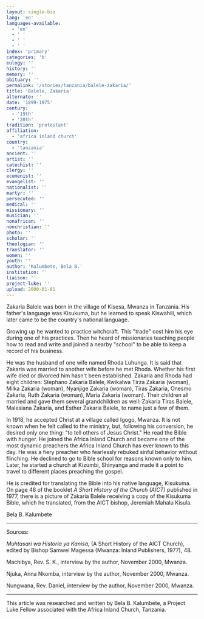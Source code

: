 ```yaml
---
layout: single-bio
lang: 'en'
languages-available:
  - 'en'
  - ' '
  - ' '
  - ' '
index: 'primary'
categories: 'b'
eulogy: ''
history: ''
memory: ''
obituary: ''
permalink: '/stories/tanzania/balele-zakaria/'
title: 'Balele, Zakaria'
alternate: ''
date: '1899-1975'
century:
  - '19th'
  - '20th'
tradition: 'protestant'
affiliation:
  - 'africa inland church'
country:
  - 'tanzania'
ancient: ''
artist: ''
catechist: ''
clergy: ''
ecumenist: ''
evangelist: ''
nationalist: ''
martyr: ''
persecuted: ''
medical: ''
missionary: ''
musician: ''
nonafrican: ''
nonchristian: ''
photo: ''
scholar: ''
theologian: ''
translator: ''
women: ''
youth: ''
author: 'Kalumbete, Bela B.'
institution: ''
liaison: ''
project-luke: ''
upload: 2000-01-01
---
```



Zakaria Balele was born in the village of Kisesa, Mwanza in Tanzania.  His father's language was Kisukuma, but he learned to speak Kiswahili, which later came to be the country's national language.

Growing up he wanted to practice witchcraft.  This "trade" cost him his eye during one of his practices.  Then he heard of missionaries teaching people how to read and write and joined a nearby "school" to be able to keep a record of his business.

He was the husband of one wife named Rhoda Luhunga.  It is said that Zakaria was married to another wife before he met Rhoda.  Whether his first wife died or divorced him hasn't been established.  Zakaria and Rhoda had eight children:  Stephano Zakaria Balele, Kwikalwa Tirza Zakaria (woman), Milka Zakaria (woman), Nyanjige Zakaria (woman), Tiras Zakaria, Onesmo Zakaria, Ruth Zakaria (woman), Maria Zakaria (woman).  Their children all married and gave them several grandchildren as well: Zakaria Tiras Balele, Malesiana Zakaria, and Esther Zakaria Balele, to name just a few of them.

In 1918, he accepted Christ at a village called Igogo, Mwanza.  It is not known when he felt called to the ministry, but, following his conversion, he desired only one thing: "to tell others of Jesus Christ."  He read the Bible with hunger.  He joined the Africa Inland Church and became one of the most dynamic preachers the Africa Inland Church has ever known to this day.  He was a fiery preacher who fearlessly rebuked sinful behavior without flinching.  He declined to go to Bible school for reasons known only to him.  Later, he started a church at Kizumbi, Shinyanga and made it a point to travel to different places preaching the gospel.

He is credited for translating the Bible into his native language, Kisukuma.  On page 48 of the booklet *A Short History of the Church (AICT)* published in 1977, there is a picture of Zakaria Balele receiving a copy of the Kisukuma Bible, which he translated, from the AICT bishop, Jeremiah Mahalu Kisula.

Bela B. Kalumbete

---

Sources:

*Muhtasari wa Historia ya Kanisa,* (A Short History of the AICT Church), edited by Bishop Samwel Magessa (Mwanza: Inland Publishers, 1977), 48.

Machibya, Rev. S. K., interview by the author, November 2000, Mwanza.

Njuka, Anna Nkomba, interview by the author, November 2000, Mwanza.

Nungwana, Rev. Daniel, interview by the author, November 2000, Mwanza.

---

This article was researched and written by Bela B. Kalumbete, a Project Luke Fellow associated with the Africa Inland Church, Tanzania.
